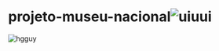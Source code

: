 # projeto-museu-nacional![uiuui](https://user-images.githubusercontent.com/109106082/197602203-22553ade-5c2c-4173-9720-5a782934072c.PNG)
![hgguy](https://user-images.githubusercontent.com/109106082/197602210-694b9fec-5ac5-4ab5-8292-8aaf7cf5767d.PNG)
